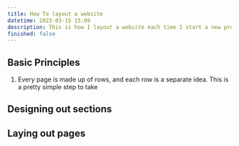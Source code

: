 ```yaml
---
title: How To layout a website
datetime: 2023-03-15 15:09
description: This is how I layout a website each time I start a new project.
finished: false
---
```


## Basic Principles

1. Every page is made up of rows, and each row is a separate idea.
   This is a pretty simple step to take

## Designing out sections

## Laying out pages
